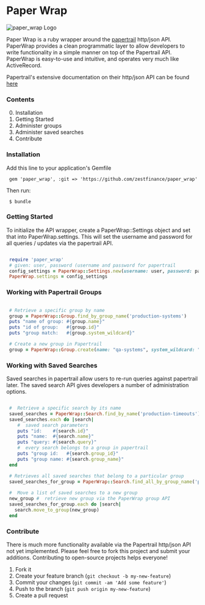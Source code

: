 # Paper Wrap

![paper_wrap Logo](https://raw.github.com/zestfinance/paper_wrap/master/logo.jpg)

Paper Wrap is a ruby wrapper around the [papertrail](http://papertrailapp.com) http/json API.  PaperWrap provides a clean programmatic layer to allow developers to write functionality in a simple manner on top of the Papertrail API.  PaperWrap is easy-to-use and intuitive, and operates very much like ActiveRecord.

Papertrail's extensive documentation on their http/json API can be found [here](http://help.papertrailapp.com/kb/how-it-works/http-api)

### Contents
0. Installation
1. Getting Started
2. Administer groups
3. Administer saved searches
4. Contribute

### Installation

Add this line to your application's Gemfile

     gem 'paper_wrap', :git => 'https://github.com/zestfinance/paper_wrap'

Then run:

     $ bundle

### Getting Started

To initialize the API wrapper, create a PaperWrap::Settings object and set that into PaperWrap.settings.  This will set the username and password for all queries / updates via the papertrail API.

```ruby

 require 'paper_wrap'
 # given: user, password (username and password for papertrail
 config_settings = PaperWrap::Settings.new(username: user, password: pass)
 PaperWrap.settings = config_settings

```

### Working with Papertrail Groups


```ruby

 # Retrieve a specific group by name
 group = PaperWrap::Group.find_by_group_name('production-systems')
 puts "name of group: #{group.name}"
 puts "id of group:   #{group.id}"
 puts "group match:   #{group.system_wildcard}"

 # Create a new group in Papertrail
 group = PaperWrap::Group.create(name: "qa-systems", system_wildcard: "qa-*")

```

### Working with Saved Searches

Saved searches in papertrail allow users to re-run queries against papertrail later.  The saved search API gives developers a number of administration options.

```ruby

 #  Retrieve a specific search by its name 
 saved_searches = PaperWrap::Search.find_by_name('production-timeouts')
 saved_searches.each do |search|     
    #  saved search parameters
    puts "id:    #{search.id}"   
    puts "name:  #{search.name}"
    puts "query: #{search.query}"
    #  every search belongs to a group in papertrail
    puts "group id:   #{search.group_id}"
    puts "group name: #{search.group_name}"
 end

 # Retrieves all saved searches that belong to a particular group
 saved_searches_for_group = PaperWrap::Search.find_all_by_group_name('production-cluster-A')
 
 #  Move a list of saved searches to a new group
 new_group #  retrieve new group via the PaperWrap group API
 saved_searches_for_group.each do |search|
   search.move_to_group(new_group)
 end

```

### Contribute

There is much more functionality available via the Papertrail http/json API not yet implemented.  Please feel free to fork this project and submit your additions.  Contributing to open-source projects helps everyone!

1. Fork it
2. Create your feature branch (`git checkout -b my-new-feature`)
3. Commit your changes (`git commit -am 'Add some feature'`)
4. Push to the branch (`git push origin my-new-feature`)
5. Create a pull request

